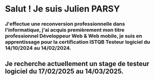 # Salut ! Je suis Julien PARSY 
### J'effectue une reconversion professionnelle dans l'informatique, j'ai acquis premièrement mon titre professionnel Développeur Web & Web mobile, je suis en apprentissage pour la certification ISTQB Testeur logiciel du 14/10/2024 au 14/02/2024.

## Je recherche actuellement un stage de testeur logiciel du 17/02/2025 au 14/03/2025.

<!---
ArkunleSerein/ArkunleSerein is a ✨ special ✨ repository because its `README.md` (this file) appears on your GitHub profile.
You can click the Preview link to take a look at your changes.
--->
